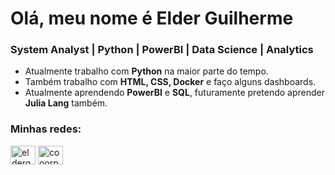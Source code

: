 <h1 align="left">Olá, meu nome é Elder Guilherme</h1>
<h3 align="left">System Analyst | Python | PowerBI | Data Science | Analytics</h3>

- Atualmente trabalho com **Python** na maior parte do tempo.
- Também trabalho com **HTML, CSS, Docker** e faço alguns dashboards. 
- Atualmente aprendendo **PowerBI** e **SQL**, futuramente pretendo aprender **Julia Lang** também.

<h3 align="left">Minhas redes:</h3>
<p align='left'
<a href="https://linkedin.com/in/elderg" target="blank"><img align="center" src="https://raw.githubusercontent.com/rahuldkjain/github-profile-readme-generator/master/src/images/icons/Social/linked-in-alt.svg" alt="elderg" height="30" width="40" /></a>
<a href="https://instagram.com/cooorpse" target="blank"><img align="center" src="https://raw.githubusercontent.com/rahuldkjain/github-profile-readme-generator/master/src/images/icons/Social/instagram.svg" alt="cooorpse" height="30" width="40" /></a> </p>

<!-- 
<h3 align="left">Linguagens e Ferramentas:</h3>
<a href="https://www.python.org" target="_blank" rel="noreferrer"> <img src="https://raw.githubusercontent.com/devicons/devicon/master/icons/python/python-original.svg" alt="python" width="40" height="40"/> </a>
  <a href="https://azure.microsoft.com/en-in/" target="_blank" rel="noreferrer"> <img src="https://www.vectorlogo.zone/logos/microsoft_azure/microsoft_azure-icon.svg" alt="azure" width="40" height="40"/> </a>
  <a href="https://www.mysql.com/" target="_blank" rel="noreferrer"> <img src="https://raw.githubusercontent.com/devicons/devicon/master/icons/mysql/mysql-original-wordmark.svg" alt="mysql" width="40" height="40"/> </a>
 -->
